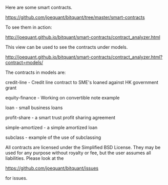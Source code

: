 Here are some smart contracts.

https://github.com/joequant/bitquant/tree/master/smart-contracts

To see them in action:

http://joequant.github.io/bitquant/smart-contracts/contract_analyzer.html

This view can be used to see the contracts under models.

http://joequant.github.io/bitquant/smart-contracts/contract_analyzer.html?contract=models/<contract-name>

The contracts in models are:

credit-line - Credit line contract to SME's loaned against HK
government grant

equity-finance - Working on convertible note example

loan - small business loans

profit-share - a smart trust profit sharing agreement

simple-amortized - a simple amortized loan

subclass - example of the use of subclassing

All contracts are licensed under the Simplified BSD License. They may
be used for any purpose without royalty or fee, but the user assumes
all liabilities.  Please look at the 

   https://github.com/joequant/bitquant/issues

for issues.

